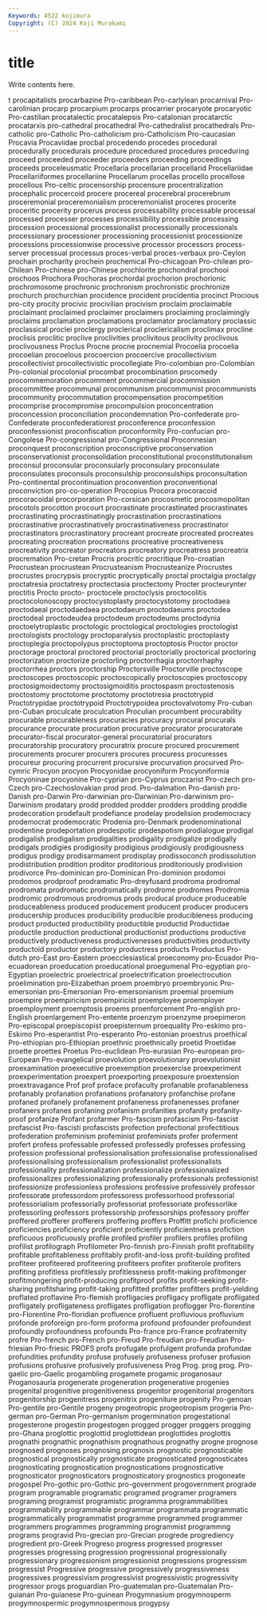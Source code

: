 ```yaml
---
Keywords: 4522 kojimura
Copyright: (C) 2024 Koji Murakami
---
```


# title

Write contents here.



t procapitalists procarbazine Pro-caribbean Pro-carlylean procarnival Pro-carolinian procarp procarpium procarps
procarrier procaryote procaryotic Pro-castilian procatalectic procatalepsis Pro-catalonian procatarctic procatarxis pro-cathedral
procathedral Pro-cathedralist procathedrals Pro-catholic pro-Catholic Pro-catholicism pro-Catholicism Pro-caucasian Procavia Procaviidae
procbal procedendo procedes procedural procedurally procedurals procedure procedured procedures proceduring
proceed proceeded proceeder proceeders proceeding proceedings proceeds proceleusmatic Procellaria procellarian
procellarid Procellariidae Procellariiformes procellariine Procellarum procellas procello procellose procellous Pro-celtic
procensorship procensure procentralization procephalic procercoid procere procereal procerebral procerebrum proceremonial
proceremonialism proceremonialist proceres procerite proceritic procerity procerus process processability processable
processal processed processer processes processibility processible processing procession processional processionalist
processionally processionals processionary processioner processioning processionist processionize processions processionwise processive
processor processors process-server processual processus proces-verbal proces-verbaux pro-Ceylon prochain procharity
prochein prochemical Pro-chicagoan Pro-chilean pro-Chilean Pro-chinese pro-Chinese prochlorite prochondral prochooi
prochoos Prochora Prochoras prochordal prochorion prochorionic prochromosome prochronic prochronism prochronistic
prochronize prochurch prochurchian procidence procident procidentia procinct Procious pro-city procity
procivic procivilian procivism proclaim proclaimable proclaimant proclaimed proclaimer proclaimers proclaiming
proclaimingly proclaims proclamation proclamations proclamator proclamatory proclassic proclassical proclei proclergy
proclerical proclericalism proclimax procline proclisis proclitic proclive proclivities proclivitous proclivity
proclivous proclivousness Proclus Procne procne procnemial Procoelia procoelia procoelian procoelous
procoercion procoercive procollectivism procollectivist procollectivistic procollegiate Pro-colombian pro-Colombian Pro-colonial procolonial
procombat procombination procomedy procommemoration procomment procommercial procommission procommittee procommunal procommunism
procommunist procommunists procommunity procommutation procompensation procompetition procomprise procompromise procompulsion proconcentration
proconcession proconciliation procondemnation Pro-confederate pro-Confederate proconfederationist proconference proconfession proconfessionist proconfiscation
proconformity Pro-confucian pro-Congolese Pro-congressional pro-Congressional Proconnesian proconquest proconscription proconscriptive proconservation
proconservationist proconsolidation proconstitutional proconstitutionalism proconsul proconsular proconsularly proconsulary proconsulate proconsulates
proconsuls proconsulship proconsulships proconsultation Pro-continental procontinuation proconvention proconventional proconviction pro-co-operation
Procopius Procora procoracoid procoracoidal procorporation Pro-corsican procosmetic procosmopolitan procotols procotton
procourt procrastinate procrastinated procrastinates procrastinating procrastinatingly procrastination procrastinations procrastinative procrastinatively
procrastinativeness procrastinator procrastinators procrastinatory procreant procreate procreated procreates procreating procreation
procreations procreative procreativeness procreativity procreator procreators procreatory procreatress procreatrix procremation
Pro-cretan Procris procritic procritique Pro-croatian Procrustean procrustean Procrusteanism Procrusteanize Procrustes
procrustes procrypsis procryptic procryptically proctal proctalgia proctalgy proctatresia proctatresy proctectasia
proctectomy Procter procteurynter proctitis Procto procto- proctocele proctoclysis proctocolitis proctocolonoscopy
proctocystoplasty proctocystotomy proctodaea proctodaeal proctodaedaea proctodaeum proctodaeums proctodea proctodeal proctodeudea
proctodeum proctodeums proctodynia proctoelytroplastic proctologic proctological proctologies proctologist proctologists proctology
proctoparalysis proctoplastic proctoplasty proctoplegia proctopolypus proctoptoma proctoptosis Proctor proctor proctorage
proctoral proctored proctorial proctorially proctorical proctoring proctorization proctorize proctorling proctorrhagia
proctorrhaphy proctorrhea proctors proctorship Proctorsville Proctorville proctoscope proctoscopes proctoscopic proctoscopically
proctoscopies proctoscopy proctosigmoidectomy proctosigmoiditis proctospasm proctostenosis proctostomy proctotome proctotomy proctotresia
proctotrypid Proctotrypidae proctotrypoid Proctotrypoidea proctovalvotomy Pro-cuban pro-Cuban proculcate proculcation Proculian
procumbent procurability procurable procurableness procuracies procuracy procural procurals procurance procurate
procuration procurative procurator procuratorate procurator-fiscal procurator-general procuratorial procurators procuratorship procuratory
procuratrix procure procured procurement procurements procurer procurers procures procuress procuresses
procureur procuring procurrent procursive procurvation procurved Pro-cymric Procyon procyon Procyonidae
procyoniform Procyoniformia Procyoninae procyonine Pro-cyprian pro-Cyprus proczarist Pro-czech pro-Czech pro-Czechoslovakian
prod prod. Pro-dalmation Pro-danish pro-Danish pro-Darwin Pro-darwinian pro-Darwinian Pro-darwinism pro-Darwinism
prodatary prodd prodded prodder prodders prodding proddle prodecoration prodefault prodefiance
prodelay prodelision prodemocracy prodemocrat prodemocratic Prodenia pro-Denmark prodenominational prodentine prodeportation
prodespotic prodespotism prodialogue prodigal prodigalish prodigalism prodigalities prodigality prodigalize prodigally
prodigals prodigies prodigiosity prodigious prodigiously prodigiousness prodigus prodigy prodisarmament prodisplay
prodissoconch prodissolution prodistribution prodition proditor proditorious proditoriously prodivision prodivorce Pro-dominican
pro-Dominican Pro-dominion prodomoi prodomos prodproof prodramatic Pro-dreyfusard prodroma prodromal prodromata
prodromatic prodromatically prodrome prodromes Prodromia prodromic prodromous prodromus prods producal
produce produceable produceableness produced producement producent producer producers producership produces
producibility producible producibleness producing product producted productibility productible productid Productidae
productile production productional productionist productions productive productively productiveness productivenesses productivities
productivity productoid productor productory productress products Productus Pro-dutch pro-East pro-Eastern
proecclesiastical proeconomy pro-Ecuador Pro-ecuadorean proeducation proeducational proegumenal Pro-egyptian pro-Egyptian proelectric
proelectrical proelectrification proelectrocution proelimination pro-Elizabethan proem proembryo proembryonic Pro-emersonian pro-Emersonian
Pro-emersonianism proemial proemium proempire proempiricism proempiricist proemployee proemployer proemployment proemptosis
proems proenforcement Pro-english pro-English proenlargement Pro-entente proenzym proenzyme proepimeron Pro-episcopal
proepiscopist proepisternum proequality Pro-eskimo pro-Eskimo Pro-esperantist Pro-esperanto Pro-estonian proestrus proethical
Pro-ethiopian pro-Ethiopian proethnic proethnically proetid Proetidae proette proettes Proetus Pro-euclidean
Pro-eurasian Pro-european pro-European Pro-evangelical proevolution proevolutionary proevolutionist proexamination proexecutive proexemption
proexercise proexperiment proexperimentation proexpert proexporting proexposure proextension proextravagance Prof prof
proface profaculty profanable profanableness profanably profanation profanations profanatory profanchise profane
profaned profanely profanement profaneness profanenesses profaner profaners profanes profaning profanism
profanities profanity profanity-proof profanize Profant profarmer Pro-fascism profascism Pro-fascist profascist
Pro-fascisti profascists profection profectional profectitious profederation profeminism profeminist profeminists profer
proferment profert profess professable professed professedly professes professing profession professional
professionalisation professionalise professionalised professionalising professionalism professionalist professionalists professionality professionalization professionalize
professionalized professionalizes professionalizing professionally professionals professionist professionize professionless professions professive
professively professor professorate professordom professoress professorhood professorial professorialism professorially professoriat
professoriate professorlike professorling professors professorship professorships professory proffer proffered profferer
profferers proffering proffers Proffitt profichi proficience proficiencies proficiency proficient proficiently
proficientness profiction proficuous proficuously profile profiled profiler profilers profiles profiling
profilist profilograph Profilometer Pro-finnish pro-Finnish profit profitability profitable profitableness profitably
profit-and-loss profit-building profited profiteer profiteered profiteering profiteers profiter profiterole profiters
profiting profitless profitlessly profitlessness profit-making profitmonger profitmongering profit-producing profitproof profits
profit-seeking profit-sharing profitsharing profit-taking profitted profitter profitters profit-yielding proflated proflavine
Pro-flemish profligacies profligacy profligate profligated profligately profligateness profligates profligation proflogger
Pro-florentine pro-Florentine Pro-floridian profluence profluent profluvious profluvium profonde proforeign pro-form
proforma profound profounder profoundest profoundly profoundness profounds Pro-france pro-France profraternity
profre Pro-french pro-French pro-Freud Pro-freudian pro-Freudian Pro-friesian Pro-friesic PROFS profs
profugate profulgent profunda profundae profundities profundity profuse profusely profuseness profuser
profusion profusions profusive profusively profusiveness Prog Prog. prog prog. Pro-gaelic
pro-Gaelic progambling progamete progamic proganosaur Proganosauria progenerate progeneration progenerative progenies
progenital progenitive progenitiveness progenitor progenitorial progenitors progenitorship progenitress progenitrix progeniture
progenity Pro-genoan Pro-gentile pro-Gentile progeny progeotropic progeotropism progeria Pro-german pro-German
Pro-germanism progermination progestational progesterone progestin progestogen progged progger proggers progging
pro-Ghana proglottic proglottid proglottidean proglottides proglottis prognathi prognathic prognathism prognathous
prognathy progne prognose prognosed prognoses prognosing prognosis prognostic prognosticable prognostical
prognostically prognosticate prognosticated prognosticates prognosticating prognostication prognostications prognosticative prognosticator prognosticators
prognosticatory prognostics progoneate progospel Pro-gothic pro-Gothic pro-government progovernment prograde program
programable programatic programed programer programers programing programist programistic programma programmabilities
programmability programmable programmar programmata programmatic programmatically programmatist programme programmed programmer
programmers programmes programming programmist programmng programs progravid Pro-grecian pro-Grecian progrede
progrediency progredient pro-Greek Progreso progress progressed progresser progresses progressing progression
progressional progressionally progressionary progressionism progressionist progressions progressism progressist Progressive progressive
progressively progressiveness progressives progressivism progressivist progressivistic progressivity progressor progs proguardian
Pro-guatemalan pro-Guatemalan Pro-guianan Pro-guianese Pro-guinean Progymnasium progymnosperm progymnospermic progymnospermous progypsy
